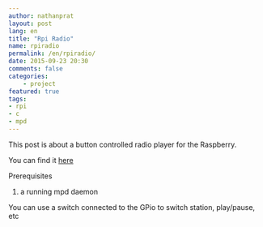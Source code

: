 ```yaml
---
author: nathanprat
layout: post
lang: en
title: "Rpi Radio"
name: rpiradio
permalink: /en/rpiradio/
date: 2015-09-23 20:30
comments: false
categories:
    - project
featured: true
tags:
- rpi
- c
- mpd
---
```


This post is about a button controlled radio player for the Raspberry.

You can find it [here](https://github.com/nathanprat/rpiradio)

Prerequisites

1. a running mpd daemon

You can use a switch connected to the GPio to switch station, play/pause, etc
